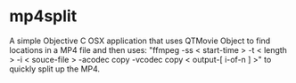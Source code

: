 mp4split
========

A simple Objective C OSX application that uses QTMovie Object to find locations in a MP4 file and then uses: "ffmpeg -ss  < start-time > -t < length > -i < souce-file > -acodec copy -vcodec copy < output-[ i-of-n ] >" to quickly split up the MP4.
